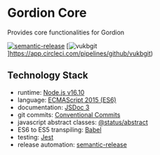 # Gordion Core #

Provides core functionalities for Gordion

[![semantic-release](https://img.shields.io/badge/%20%20%F0%9F%93%A6%F0%9F%9A%80-semantic--release-e10079.svg)](https://github.com/semantic-release/semantic-release)
[![vukbgit](https://circleci.com/gh/vukbgit/gordion-core.svg?style=svg)]https://app.circleci.com/pipelines/github/vukbgit)

## Technology Stack ##

* runtime: [Node.js v16.10](https://nodejs.org/dist/latest-v16.x/docs/api/)
* language: [ECMAScript 2015 (ES6)](https://262.ecma-international.org/6.0/)
* documentation: [JSDoc 3](https://jsdoc.app)
* git commits: [Conventional Commits](https://www.conventionalcommits.org/en/v1.0.0/)
* javascript abstract classes: [@status/abstract](https://www.npmjs.com/package/@status/abstract)
* ES6 to ES5 transpiling: [Babel](https://github.com/babel)
* testing: [Jest](https://jestjs.io)
* release automation: [semantic-release](https://github.com/semantic-release/semantic-release)
